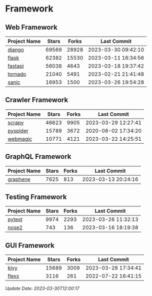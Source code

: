 # Framework

## Web Framework
| Project Name | Stars | Forks | Last Commit |
| ------------ | ----- | ----- | ----------- |
| [django](https://github.com/django/django) | 69569 | 28928 | 2023-03-30 09:42:10 |
| [flask](https://github.com/pallets/flask) | 62382 | 15530 | 2023-03-11 16:34:56 |
| [fastapi](https://github.com/tiangolo/fastapi) | 56038 | 4643 | 2023-03-18 19:37:42 |
| [tornado](https://github.com/tornadoweb/tornado) | 21040 | 5491 | 2023-02-21 21:41:48 |
| [sanic](https://github.com/sanic-org/sanic) | 16953 | 1500 | 2023-03-26 19:54:28 |

## Crawler Framework
| Project Name | Stars | Forks | Last Commit |
| ------------ | ----- | ----- | ----------- |
| [scrapy](https://github.com/scrapy/scrapy) | 46623 | 9905 | 2023-03-29 12:27:41 |
| [pyspider](https://github.com/binux/pyspider) | 15789 | 3672 | 2020-08-02 17:34:20 |
| [webmagic](https://github.com/code4craft/webmagic) | 10771 | 4121 | 2023-03-22 14:25:51 |

## GraphQL Framework
| Project Name | Stars | Forks | Last Commit |
| ------------ | ----- | ----- | ----------- |
| [graphene](https://github.com/graphql-python/graphene) | 7625 | 813 | 2023-03-13 20:24:16 |

## Testing Framework
| Project Name | Stars | Forks | Last Commit |
| ------------ | ----- | ----- | ----------- |
| [pytest](https://github.com/pytest-dev/pytest) | 9974 | 2293 | 2023-03-26 11:32:13 |
| [nose2](https://github.com/nose-devs/nose2) | 743 | 136 | 2023-03-16 18:19:38 |

## GUI Framework
| Project Name | Stars | Forks | Last Commit |
| ------------ | ----- | ----- | ----------- |
| [kivy](https://github.com/kivy/kivy) | 15689 | 3009 | 2023-03-28 17:34:41 |
| [flexx](https://github.com/flexxui/flexx) | 3116 | 261 | 2022-07-22 16:41:15 |

*Update Date: 2023-03-30T12:00:17*